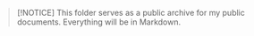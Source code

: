 > [!NOTICE]
> This folder serves as a public archive for my public documents. Everything will be in Markdown.